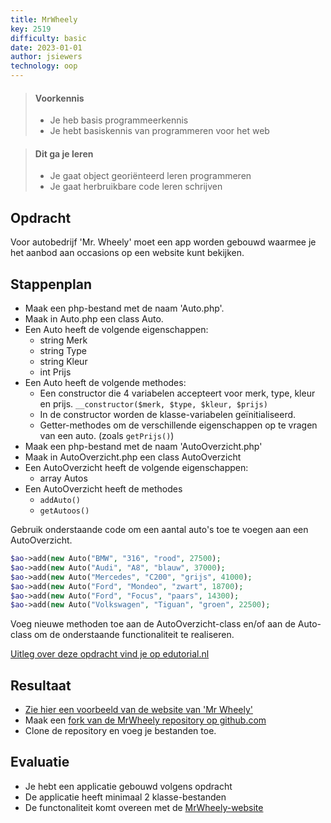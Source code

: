 ```yaml
---
title: MrWheely
key: 2519
difficulty: basic
date: 2023-01-01
author: jsiewers
technology: oop
---
```


> #### Voorkennis
> * Je heb basis programmeerkennis
> * Je hebt basiskennis van programmeren voor het web

> #### Dit ga je leren
> * Je gaat object georiënteerd leren programmeren
> * Je gaat herbruikbare code leren schrijven

##  Opdracht
Voor autobedrijf 'Mr. Wheely' moet een app worden gebouwd waarmee je het aanbod aan occasions op een website kunt bekijken.

## Stappenplan
* Maak een php-bestand met de naam 'Auto.php'.
* Maak in Auto.php een class Auto.
* Een Auto heeft de volgende eigenschappen:
    * string Merk
    * string Type
    * string Kleur
    * int Prijs
* Een Auto heeft de volgende methodes:
    * Een constructor die 4 variabelen accepteert voor merk, type, kleur en prijs. <code>__constructor($merk, $type, $kleur, $prijs)</code>
    * In de constructor worden de klasse-variabelen geïnitialiseerd.
    * Getter-methodes om de verschillende eigenschappen op te vragen van een auto. (zoals <code>getPrijs()</code>)
* Maak een php-bestand met de naam 'AutoOverzicht.php'
* Maak in AutoOverzicht.php een class AutoOverzicht
* Een AutoOverzicht heeft de volgende eigenschappen:
    * array Autos
* Een AutoOverzicht heeft de methodes
    * <code>addAuto()</code>
    * <code>getAutoos()</code>

Gebruik onderstaande code om een aantal auto's toe te voegen aan een AutoOverzicht.

```php
$ao->add(new Auto("BMW", "316", "rood", 27500);
$ao->add(new Auto("Audi", "A8", "blauw", 37000);
$ao->add(new Auto("Mercedes", "C200", "grijs", 41000);
$ao->add(new Auto("Ford", "Mondeo", "zwart", 18700);
$ao->add(new Auto("Ford", "Focus", "paars", 14300);
$ao->add(new Auto("Volkswagen", "Tiguan", "groen", 22500);
```
Voeg nieuwe methoden toe aan de AutoOverzicht-class en/of aan de Auto-class om de onderstaande functionaliteit te realiseren.

[Uitleg over deze opdracht vind je op edutorial.nl](https://www.edutorial.nl/php2/oo-programmeren/)

## Resultaat
* [Zie hier een voorbeeld van de website van 'Mr Wheely'](https://static.edutorial.nl/oop/wheely/)
* Maak een [fork van de MrWheely repository op github.com](https://github.com/DeltionICT/mrwheely/fork)
* Clone de repository en voeg je bestanden toe.

## Evaluatie
* Je hebt een applicatie gebouwd volgens opdracht
* De applicatie heeft minimaal 2 klasse-bestanden
* De functonaliteit komt overeen met de [MrWheely-website](https://static.edutorial.nl/oop/wheely/) 